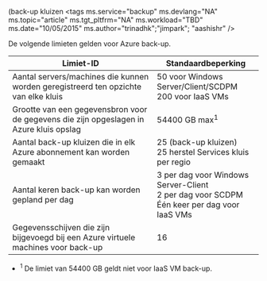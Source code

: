  (back-up kluizen<properties
   Paginatitel = "Azure Backup limits table"
   Beschrijving = "systeemlimieten voor wordt beschreven Azure Backup."
   services="backup"
   documentationCenter="NA"
   authors="Jim-Parker"
   manager="jwhit"
   editor="" />
<tags
   ms.service="backup"
   ms.devlang="NA"
   ms.topic="article"
   ms.tgt_pltfrm="NA"
   ms.workload="TBD"
   ms.date="10/05/2015"
   ms.author="trinadhk";"jimpark"; "aashishr" />


De volgende limieten gelden voor Azure back-up.

| Limiet-ID | Standaardbeperking |
|---|---|
|Aantal servers/machines die kunnen worden geregistreerd ten opzichte van elke kluis|50 voor Windows Server/Client/SCDPM <br/> 200 voor IaaS VMs|
|Grootte van een gegevensbron voor de gegevens die zijn opgeslagen in Azure kluis opslag|54400 GB max<sup>1</sup>|
|Aantal back-up kluizen die in elk Azure abonnement kan worden gemaakt|25 (back-up kluizen) <br/> 25 herstel Services kluis per regio|
|Aantal keren back-up kan worden gepland per dag|3 per dag voor Windows Server-Client <br/> 2 per dag voor SCDPM <br/> Één keer per dag voor IaaS VMs|
|Gegevensschijven die zijn bijgevoegd bij een Azure virtuele machines voor back-up|16|

- <sup>1</sup> De limiet van 54400 GB geldt niet voor IaaS VM back-up.

